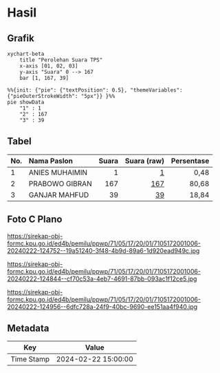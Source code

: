 # Hasil

## Grafik

```mermaid
xychart-beta
    title "Perolehan Suara TPS"
    x-axis [01, 02, 03]
    y-axis "Suara" 0 --> 167
    bar [1, 167, 39]
```

```mermaid
%%{init: {"pie": {"textPosition": 0.5}, "themeVariables": {"pieOuterStrokeWidth": "5px"}} }%%
pie showData
    "1" : 1
    "2" : 167
    "3" : 39
```

## Tabel

| No. | Nama Paslon    | Suara | Suara (raw) | Persentase |
|:--- |:-------------- | -----:| -----------:| ----------:|
| 1   | ANIES MUHAIMIN | 1     | [1][p-1]    | 0,48       |
| 2   | PRABOWO GIBRAN | 167   | [167][p-2]  | 80,68      |
| 3   | GANJAR MAHFUD  | 39    | [39][p-3]   | 18,84      |


[p-1]: https://github.com/gigit-pemilu/pemilu-2024-71-sulawesi-utara/blob/main/pilpres/hitung-suara/sub/71-sulawesi-utara/sub/05-minahasa-selatan/sub/17-amurang-barat/sub/2001-kapitu/sub/006-tps/sub/paslon-1.txt
[p-2]: https://github.com/gigit-pemilu/pemilu-2024-71-sulawesi-utara/blob/main/pilpres/hitung-suara/sub/71-sulawesi-utara/sub/05-minahasa-selatan/sub/17-amurang-barat/sub/2001-kapitu/sub/006-tps/sub/paslon-2.txt
[p-3]: https://github.com/gigit-pemilu/pemilu-2024-71-sulawesi-utara/blob/main/pilpres/hitung-suara/sub/71-sulawesi-utara/sub/05-minahasa-selatan/sub/17-amurang-barat/sub/2001-kapitu/sub/006-tps/sub/paslon-3.txt

## Foto C Plano

https://sirekap-obj-formc.kpu.go.id/ed4b/pemilu/ppwp/71/05/17/20/01/7105172001006-20240222-124752--19a51240-3f48-4b9d-89a6-1d920ead949c.jpg

https://sirekap-obj-formc.kpu.go.id/ed4b/pemilu/ppwp/71/05/17/20/01/7105172001006-20240222-124844--cf70c53a-4eb7-4691-87bb-093ac1f12ce5.jpg

https://sirekap-obj-formc.kpu.go.id/ed4b/pemilu/ppwp/71/05/17/20/01/7105172001006-20240222-124956--6dfc728a-24f9-40bc-9690-ee151aa4f940.jpg


## Metadata

| Key        | Value               |
| ---------- | ------------------- |
| Time Stamp | 2024-02-22 15:00:00 |



